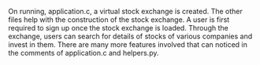On running, application.c, a virtual stock exchange is created. The other files help with the construction of the stock exchange. 
A user is first required to sign up once the stock exchange is loaded. Through the exchange, users can search for details of stocks of various companies and invest in them.
There are many more features involved that can noticed in the comments of application.c and helpers.py.
